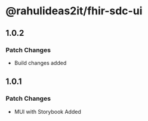 # @rahulideas2it/fhir-sdc-ui

## 1.0.2

### Patch Changes

- Build changes added

## 1.0.1

### Patch Changes

- MUI with Storybook Added
